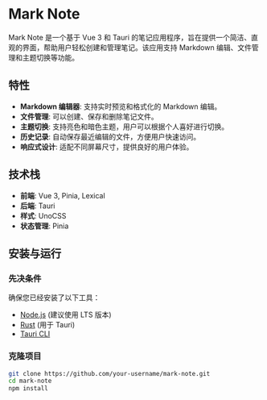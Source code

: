 # Mark Note

Mark Note 是一个基于 Vue 3 和 Tauri 的笔记应用程序，旨在提供一个简洁、直观的界面，帮助用户轻松创建和管理笔记。该应用支持 Markdown 编辑、文件管理和主题切换等功能。

## 特性

- **Markdown 编辑器**: 支持实时预览和格式化的 Markdown 编辑。
- **文件管理**: 可以创建、保存和删除笔记文件。
- **主题切换**: 支持亮色和暗色主题，用户可以根据个人喜好进行切换。
- **历史记录**: 自动保存最近编辑的文件，方便用户快速访问。
- **响应式设计**: 适配不同屏幕尺寸，提供良好的用户体验。

## 技术栈

- **前端**: Vue 3, Pinia, Lexical
- **后端**: Tauri
- **样式**: UnoCSS
- **状态管理**: Pinia

## 安装与运行

### 先决条件

确保您已经安装了以下工具：

- [Node.js](https://nodejs.org/) (建议使用 LTS 版本)
- [Rust](https://www.rust-lang.org/) (用于 Tauri)
- [Tauri CLI](https://tauri.app/v1/guides/getting-started/installation)

### 克隆项目

```bash
git clone https://github.com/your-username/mark-note.git
cd mark-note
npm install
```

